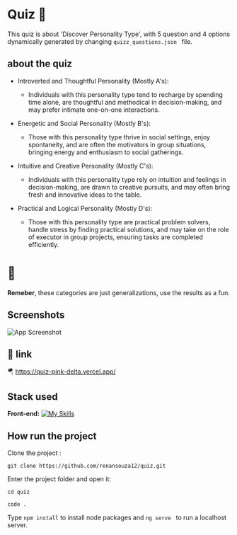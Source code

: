
# Quiz 🧩

This quiz is about 'Discover Personality Type',  with 5 question and 4 options dynamically generated by changing  ```quizz_questions.json ``` file.

## about the quiz
- Introverted and Thoughtful Personality (Mostly A's):
     * Individuals with this personality type tend to recharge by spending time alone, are thoughtful and methodical in decision-making, and may prefer intimate one-on-one interactions.

- Energetic and Social Personality (Mostly B's):
    * Those with this personality type thrive in social settings, enjoy spontaneity, and are often the motivators in group situations, bringing energy and enthusiasm to social gatherings.


- Intuitive and Creative Personality (Mostly C's):
    * Individuals with this personality type rely on intuition and feelings in decision-making, are drawn to creative pursuits, and may often bring fresh and innovative ideas to the table.
- Practical and Logical Personality (Mostly D's):
    * Those with this personality type are practical problem solvers, handle stress by finding practical solutions, and may take on the role of executor in group projects, ensuring tasks are completed efficiently.

# 📌
 
**Remeber**, these categories are just generalizations, use the results as a fun.


## Screenshots

![App Screenshot](https://i.ibb.co/kxmGrBt/quiz-image.png)


## 🔗 link
🪂 https://quiz-pink-delta.vercel.app/


## Stack used

**Front-end:** [![My Skills](https://skillicons.dev/icons?i=angular,scss,typescript)](https://skillicons.dev)




## How run the project

Clone the project :

```
git clone https://github.com/renansouza12/quiz.git

```
Enter the project folder and open it:
```
cd quiz

code .
```
Type ```npm install``` to install node packages and ```ng serve ``` to run a localhost server.







